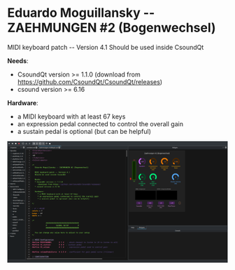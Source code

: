 # Eduardo Moguillansky -- ZAEHMUNGEN #2 (Bogenwechsel)

MIDI keyboard patch -- Version 4.1
Should be used inside CsoundQt

**Needs**: 

* CsoundQt version >= 1.1.0 (download from https://github.com/CsoundQt/CsoundQt/releases)
* csound version >= 6.16
       
**Hardware**:

* a MIDI keyboard with at least 67 keys
* an expression pedal connected to control the overall gain
* a sustain pedal is optional (but can be helpful)

![](assets/screenshot2.png)

